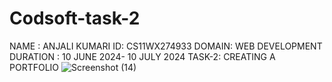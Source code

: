 # Codsoft-task-2
NAME : ANJALI KUMARI
ID: CS11WX274933
DOMAIN: WEB DEVELOPMENT
DURATION : 10 JUNE 2024- 10 JULY 2024
TASK-2: CREATING A PORTFOLIO
![Screenshot (14)](https://github.com/Anjali10001/Codsoft-task-2/assets/171924324/ac99808f-905e-4293-8f19-d0a7d4dfac03)
